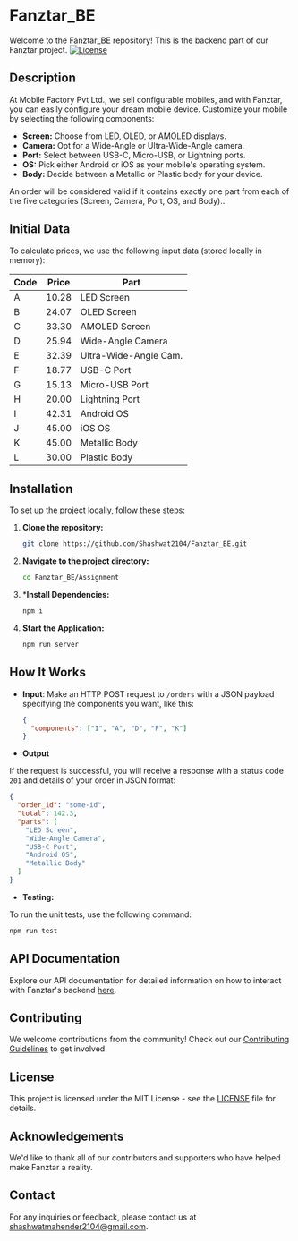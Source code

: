 # Fanztar_BE
Welcome to the Fanztar_BE repository! This is the backend part of our Fanztar project.
[![License](https://img.shields.io/badge/License-MIT-blue.svg)](https://opensource.org/licenses/MIT)

## Description

At Mobile Factory Pvt Ltd., we sell configurable mobiles, and with Fanztar, you can easily configure your dream mobile device. Customize your mobile by selecting the following components:

- **Screen:** Choose from LED, OLED, or AMOLED displays.
- **Camera:** Opt for a Wide-Angle or Ultra-Wide-Angle camera.
- **Port:** Select between USB-C, Micro-USB, or Lightning ports.
- **OS:** Pick either Android or iOS as your mobile's operating system.
- **Body:** Decide between a Metallic or Plastic body for your device.

An order will be considered valid if it contains exactly one part from each of the five categories (Screen, Camera, Port, OS, and Body)..

## Initial Data

To calculate prices, we use the following input data (stored locally in memory):

| Code | Price  | Part                  |
| ---- | ------ | --------------------- |
| A    | 10.28  | LED Screen            |
| B    | 24.07  | OLED Screen           |
| C    | 33.30  | AMOLED Screen         |
| D    | 25.94  | Wide-Angle Camera     |
| E    | 32.39  | Ultra-Wide-Angle Cam. |
| F    | 18.77  | USB-C Port            |
| G    | 15.13  | Micro-USB Port        |
| H    | 20.00  | Lightning Port        |
| I    | 42.31  | Android OS            |
| J    | 45.00  | iOS OS                |
| K    | 45.00  | Metallic Body         |
| L    | 30.00  | Plastic Body          |

## Installation

To set up the project locally, follow these steps:

1. **Clone the repository:**

   ```bash
   git clone https://github.com/Shashwat2104/Fanztar_BE.git
2. **Navigate to the project directory:**
   ```bash
   cd Fanztar_BE/Assignment
3. ***Install Dependencies:**
   ```bash
   npm i
4. **Start the Application:**
   ```bash
   npm run server 
   
## How It Works

- **Input**: Make an HTTP POST request to `/orders` with a JSON payload specifying the components you want, like this:

   ```json
   {
     "components": ["I", "A", "D", "F", "K"]
   }

- **Output**

If the request is successful, you will receive a response with a status code `201` and details of your order in JSON format:

```json
{
  "order_id": "some-id",
  "total": 142.3,
  "parts": [
    "LED Screen",
    "Wide-Angle Camera",
    "USB-C Port",
    "Android OS",
    "Metallic Body"
  ]
}

```
- **Testing:**

To run the unit tests, use the following command:
``` bash
npm run test
```

 
   
## API Documentation

Explore our API documentation for detailed information on how to interact with Fanztar's backend [here](#api-documentation).

## Contributing

We welcome contributions from the community! Check out our [Contributing Guidelines](CONTRIBUTING.md) to get involved.

## License

This project is licensed under the MIT License - see the [LICENSE](LICENSE) file for details.

## Acknowledgements

We'd like to thank all of our contributors and supporters who have helped make Fanztar a reality.

## Contact

For any inquiries or feedback, please contact us at [shashwatmahender2104@gmail.com](mailto:your@email.com).   

